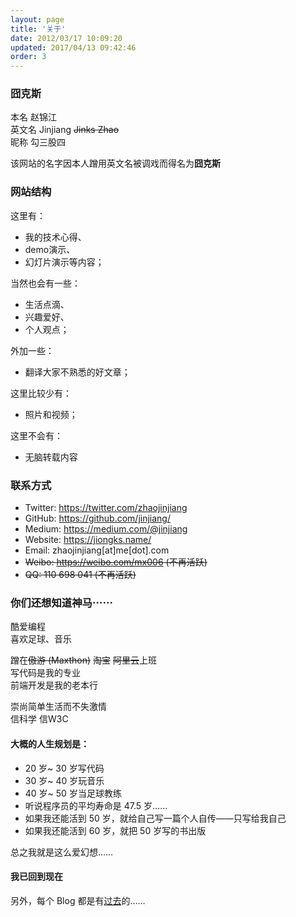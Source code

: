 ```yaml
---
layout: page
title: '关于'
date: 2012/03/17 10:09:20
updated: 2017/04/13 09:42:46
order: 3
---
```


### 囧克斯

本名 赵锦江  
英文名 Jinjiang <del>Jinks Zhao</del>  
昵称 勾三股四

该网站的名字因本人蹭用英文名被调戏而得名为<strong>囧克斯</strong>

### 网站结构

这里有：

* 我的技术心得、
* demo演示、
* 幻灯片演示等内容；

当然也会有一些：

* 生活点滴、
* 兴趣爱好、
* 个人观点；

外加一些：

* 翻译大家不熟悉的好文章；

这里比较少有：

* 照片和视频；

这里不会有：

* 无脑转载内容

### 联系方式

* Twitter: <a href="https://twitter.com/zhaojinjiang" target="_blank">https://twitter.com/zhaojinjiang</a>
* GitHub: <a href="https://github.com/jinjiang/" target="_blank">https://github.com/jinjiang/</a>
* Medium: <a href="https://medium.com/@jinjiang" target="_blank">https://medium.com/@jinjiang</a>
* Website: <a href="https://jiongks.name/" target="_blank">https://jiongks.name/</a>
* Email: zhaojinjiang[at]me[dot].com
* <del>Weibo: <a href="https://weibo.com/mx006" target="_blank">https://weibo.com/mx006</a> (不再活跃)</del>
* <del>QQ: 110 698 041 (不再活跃)</del>

### 你们还想知道神马⋯⋯

酷爱编程  
喜欢足球、音乐

蹭在<del>傲游 (Maxthon)</del> <del>淘宝</del> <del>阿里云</del>上班  
写代码是我的专业  
前端开发是我的老本行

崇尚简单生活而不失激情  
信科学 信W3C

#### 大概的人生规划是：

* 20 岁~ 30 岁写代码
* 30 岁~ 40 岁玩音乐
* 40 岁~ 50 岁当足球教练
* 听说程序员的平均寿命是 47.5 岁……
* 如果我还能活到 50 岁，就给自己写一篇个人自传——只写给我自己
* 如果我还能活到 60 岁，就把 50 岁写的书出版

总之我就是这么爱幻想……

#### 我已回到现在

另外，每个 Blog 都是有<a href="http://bulaoge.net/?g3g4" target="_blank">过去</a>的……
